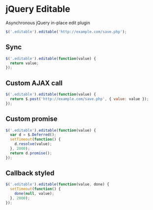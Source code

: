 # jQuery Editable
Asynchronous jQuery in-place edit plugin

```js
$('.editable').editable('http://example.com/save.php');
```

## Sync

```js
$('.editable').editable(function(value) {
  return value;
});
```

## Custom AJAX call

```js
$('.editable').editable(function(value) {
  return $.post('http://example.com/save.php', { value: value });
});
```

## Custom promise

```js
$('.editable').editable(function(value) {
  var d = $.Deferred();
  setTimeout(function() {
    d.resolve(value);
  }, 2000);
  return d.promise();
});
```

## Callback styled

```js
$('.editable').editable(function(value, done) {
  setTimeout(function() {
    done(null, value);
  }, 2000);
});
```
